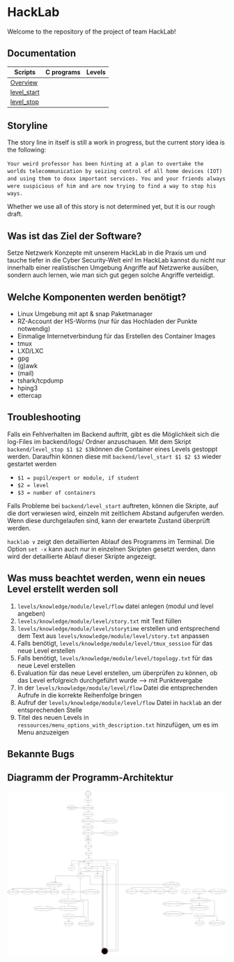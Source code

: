 <!--
SPDX-FileCopyrightText: 2022 Bassam-Khaled Thiab <inf3891@hs-worms.de>
SPDX-FileCopyrightText: 2022 Dominic Meyer <inf3644@hs-worms.de>
SPDX-FileCopyrightText: 2022 Felix Rheinheimer <felix.rheinheimer@hs-worms.de>
SPDX-FileCopyrightText: 2022 Jean-Arole Fotsing <inf3608@hs-worms.de>
SPDX-FileCopyrightText: 2022 Katrin Vollhardt <inf3493@hs-worms.de>
SPDX-FileCopyrightText: 2022 Steve Landry Tchamabe <infXXXX@hs-worms.de>
SPDX-FileCopyrightText: 2022 Syed Saad-Ullah <inf3664@hs-worms.de>
SPDX-FileCopyrightText: 2022 Thierry-Junior Djeutchou-Njieyong <inf3494@hs-worms.de>

SPDX-License-Identifier: GPL-3.0-or-later
-->

# HackLab

Welcome to the repository of the project of team HackLab! 


## Documentation

| Scripts | C programs | Levels |
|---|---|---|
| [Overview](scripts.md) | | |
| [level_start](scripts.md) | | |
| [level_stop](scripts.md) | | |

## Storyline

The story line in itself is still a work in progress, but the current story idea is the following: 

<code>Your weird professor has been hinting at a plan to overtake the worlds telecommunication by seizing control of all home devices (IOT) and using them to doxx important services. You and your friends always were suspicious of him and are now trying to find a way to stop his ways. </code>

Whether we use all of this story is not determined yet, but it is our rough draft.


## Was ist das Ziel der Software?

Setze Netzwerk Konzepte mit unserem HackLab in die Praxis um und tauche tiefer in die Cyber Security-Welt ein! Im HackLab kannst du nicht nur innerhalb einer realistischen Umgebung Angriffe auf Netzwerke ausüben, sondern auch lernen, wie man sich gut gegen solche Angriffe verteidigt.


## Welche Komponenten werden benötigt?

-	Linux Umgebung mit apt & snap Paketmanager
-	RZ-Account der HS-Worms (nur für das Hochladen der Punkte notwendig)
-	Einmalige Internetverbindung für das Erstellen des Container Images
-	tmux
-	LXD/LXC
-	gpg
-	(g)awk
-	(mail)
-	tshark/tcpdump
-	hping3
-	ettercap


## Troubleshooting

Falls ein Fehlverhalten im Backend auftritt, gibt es die Möglichkeit sich die log-Files im backend/logs/ Ordner anzuschauen.
Mit dem Skript <code>backend/level_stop $1 $2  $3</code>können die Container eines Levels gestoppt werden.
Daraufhin können diese mit <code>backend/level_start $1 $2  $3</code> wieder gestartet werden
- <code>$1 = pupil/expert or module, if student</code>
- <code>$2 = level</code>
- <code>$3 = number of containers</code>

Falls Probleme bei <code>backend/level_start</code> auftreten, können die Skripte, auf die dort verwiesen wird, einzeln mit zeitlichem Abstand aufgerufen werden. Wenn diese durchgelaufen sind, kann der erwartete Zustand überprüft werden. 

<code>hacklab v</code> zeigt den detaillierten Ablauf des Programms im Terminal.
Die Option <code>set -x</code> kann auch nur in einzelnen Skripten gesetzt werden, dann wird der detaillierte Ablauf dieser Skripte angezeigt. 


## Was muss beachtet werden, wenn ein neues Level erstellt werden soll

1.	<code>levels/knowledge/module/level/flow</code> datei anlegen (modul und level angeben)
2.	<code>levels/knowledge/module/level/story.txt</code> mit Text füllen
3.	<code>levels/knowledge/module/level/storytime</code> erstellen und entsprechend dem Text aus <code>levels/knowledge/module/level/story.txt</code> anpassen
4.	Falls benötigt, <code>levels/knowledge/module/level/tmux_session</code> für das neue Level erstellen
5.	Falls benötigt, <code>levels/knowledge/module/level/topology.txt</code> für das neue Level erstellen 
6.	Evaluation für das neue Level erstellen, um überprüfen zu können, ob das Level erfolgreich durchgeführt wurde –> mit Punktevergabe
7.	In der <code>levels/knowledge/module/level/flow</code> Datei die entsprechenden Aufrufe in die korrekte Reihenfolge bringen
8.	Aufruf der <code>levels/knowledge/module/level/flow</code> Datei in <code>hacklab</code> an der entsprechenden Stelle
9.	Titel des neuen Levels in <code>ressources/menu_options_with_description.txt</code> hinzufügen, um es im Menu anzuzeigen


## Bekannte Bugs




## Diagramm der Programm-Architektur

![Programm-Architektur](ressources/models/programm_architektur.jpg) 
